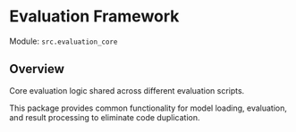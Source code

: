 # Evaluation Framework

Module: `src.evaluation_core`

## Overview

Core evaluation logic shared across different evaluation scripts.

This package provides common functionality for model loading, evaluation,
and result processing to eliminate code duplication.
